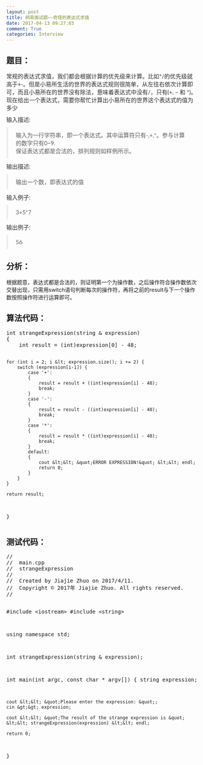 ```yaml
---
layout: post
title: 网易面试题——奇怪的表达式求值
date: 2017-04-13 09:27:03
comment: True
categories: Interview
---
```



<h2>题目：</h2>
<p style="margin-top:0px; margin-bottom:10px; color:rgb(46,46,46); font-family:&quot;Microsoft YaHei&quot;,宋体,Lato,&quot;Helvetica Neue&quot;,Helvetica,Arial,sans-serif; font-size:15px">
常规的表达式求&#20540;，我们都会根据计算的优先级来计算。比如*/的优先级就高于&#43;-。但是小易所生活的世界的表达式规则很简单，从左往右依次计算即可，而且小易所在的世界没有除法，意味着表达式中没有/，只有(&#43;, – 和 *)。现在给出一个表达式，需要你帮忙计算出小易所在的世界这个表达式的&#20540;为多少</p>
<p style="margin-top:0px; margin-bottom:10px; color:rgb(46,46,46); font-family:&quot;Microsoft YaHei&quot;,宋体,Lato,&quot;Helvetica Neue&quot;,Helvetica,Arial,sans-serif; font-size:15px">
<span style="">输入描述:</span></p>
<blockquote style="padding:10px 20px; margin:0px 0px 10px; font-size:15px; border-left:5px solid rgb(238,238,238); color:rgb(94,94,94); font-family:&quot;Microsoft YaHei&quot;,宋体,Lato,&quot;Helvetica Neue&quot;,Helvetica,Arial,sans-serif">
<p style="margin-top:0px; margin-bottom:0px">输入为一行字符串，即一个表达式。其中运算符只有-,&#43;,*。参与计算的数字只有0~9.<br style="">
保证表达式都是合法的，排列规则如样例所示。</p>
</blockquote>
<p style="margin-top:0px; margin-bottom:10px; color:rgb(46,46,46); font-family:&quot;Microsoft YaHei&quot;,宋体,Lato,&quot;Helvetica Neue&quot;,Helvetica,Arial,sans-serif; font-size:15px">
<span style="">输出描述:</span></p>
<blockquote style="padding:10px 20px; margin:0px 0px 10px; font-size:15px; border-left:5px solid rgb(238,238,238); color:rgb(94,94,94); font-family:&quot;Microsoft YaHei&quot;,宋体,Lato,&quot;Helvetica Neue&quot;,Helvetica,Arial,sans-serif">
<p style="margin-top:0px; margin-bottom:0px">输出一个数，即表达式的&#20540;</p>
</blockquote>
<p style="margin-top:0px; margin-bottom:10px; color:rgb(46,46,46); font-family:&quot;Microsoft YaHei&quot;,宋体,Lato,&quot;Helvetica Neue&quot;,Helvetica,Arial,sans-serif; font-size:15px">
<span style="">输入例子:</span></p>
<blockquote style="padding:10px 20px; margin:0px 0px 10px; font-size:15px; border-left:5px solid rgb(238,238,238); color:rgb(94,94,94); font-family:&quot;Microsoft YaHei&quot;,宋体,Lato,&quot;Helvetica Neue&quot;,Helvetica,Arial,sans-serif">
<p style="margin-top:0px; margin-bottom:0px">3&#43;5*7</p>
</blockquote>
<p style="margin-top:0px; margin-bottom:10px; color:rgb(46,46,46); font-family:&quot;Microsoft YaHei&quot;,宋体,Lato,&quot;Helvetica Neue&quot;,Helvetica,Arial,sans-serif; font-size:15px">
<span style="">输出例子:</span></p>
<blockquote style="padding:10px 20px; margin:0px 0px 10px; font-size:15px; border-left:5px solid rgb(238,238,238); color:rgb(94,94,94); font-family:&quot;Microsoft YaHei&quot;,宋体,Lato,&quot;Helvetica Neue&quot;,Helvetica,Arial,sans-serif">
<p style="margin-top:0px; margin-bottom:0px">56</p>
</blockquote>
<h2>分析：</h2>
<p>根据题意，表达式都是合法的，则证明第一个为操作数，之后操作符合操作数依次交替出现，只需用switch语句判断每次的操作符，再将之前的result与下一个操作数按照操作符进行运算即可。</p>
<h2>算法代码：</h2>
<p><pre code_snippet_id="2331324" snippet_file_name="blog_20170413_1_4997329"  name="code" class="cpp">int strangeExpression(string &amp; expression)
{
    int result = (int)expression[0] - 48;
    
    for (int i = 2; i &lt; expression.size(); i += 2) {
        switch (expression[i-1]) {
            case '+':
            {
                result = result + ((int)expression[i] - 48);
                break;
            }
            case '-':
            {
                result = result - ((int)expression[i] - 48);
                break;
            }
            case '*':
            {
                result = result * ((int)expression[i] - 48);
                break;
            }
            default:
            {
                cout &lt;&lt; &quot;ERROR EXPRESSION!&quot; &lt;&lt; endl;
                return 0;
            }
        }
    }
    
    return result;
}</pre></p>
<h2>测试代码：</h2>
<p><pre code_snippet_id="2331324" snippet_file_name="blog_20170413_2_951148"  name="code" class="cpp">//
//  main.cpp
//  strangeExpression
//
//  Created by Jiajie Zhuo on 2017/4/11.
//  Copyright &copy; 2017年 Jiajie Zhuo. All rights reserved.
//

#include &lt;iostream&gt;
#include &lt;string&gt;

using namespace std;

int strangeExpression(string &amp; expression);

int main(int argc, const char * argv[]) {
    string expression;
    
    cout &lt;&lt; &quot;Please enter the expression: &quot;;
    cin &gt;&gt; expression;
    
    cout &lt;&lt; &quot;The result of the strange expression is &quot; &lt;&lt; strangeExpression(expression) &lt;&lt; endl;
    
    return 0;
}</pre></p>
